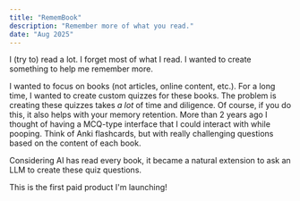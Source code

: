 ```yaml
---
title: "RememBook"
description: "Remember more of what you read."
date: "Aug 2025"
---
```


I (try to) read a lot. I forget most of what I read. I wanted to create
something to help me remember more.

I wanted to focus on books (not articles, online content, etc.). For a long
time, I wanted to create custom quizzes for these books. The problem is
creating these quizzes takes _a lot_ of time and diligence. Of course, if you
do this, it also helps with your memory retention. More than 2 years ago I
thought of having a MCQ-type interface that I could interact with while
pooping. Think of Anki flashcards, but with really challenging questions based
on the content of each book.

Considering AI has read every book, it became a natural extension to ask an LLM
to create these quiz questions.

This is the first paid product I'm launching!
